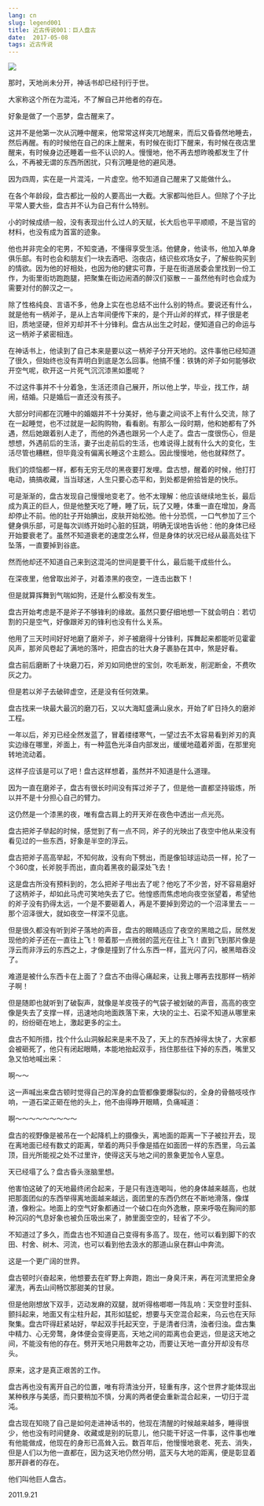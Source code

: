 ```yaml
---
lang: cn
slug: legend001
title: 近古传说001：巨人盘古
date:  2017-05-08
tags: 近古传说
---
```

<!-- more -->
![](http://oouh9u8nz.bkt.gdipper.com//legend001.jpg)

那时，天地尚未分开，神话书却已经刊行于世。

大家称这个所在为混沌，不了解自己并他者的存在。

好象是做了一个恶梦，盘古醒来了。

这并不是他第一次从沉睡中醒来，他常常这样突兀地醒来，而后又昏昏然地睡去，然后再醒。有的时候他在自己的床上醒来，有时候在街灯下醒来，有时候在夜店里醒来，有时候身边还睡着一些不认识的人。慢慢地，他不再去想昨晚都发生了什么，不再被无谓的东西所困扰，只有沉睡是他的避风港。

因为四周，实在是一片混沌，一片虚空。他不知道自己醒来了又能做什么。

在各个年龄段，盘古都比一般的人要高出一大截。大家都叫他巨人。但除了个子比平常人要大些，盘古并不认为自己有什么特别。

小的时候成绩一般，没有表现出什么过人的天赋，长大后也平平顺顺，不是当官的材料，也没有成为首富的迹象。

他也并非完全的宅男，不知变通，不懂得享受生活。他健身，他读书，他加入单身俱乐部。有时也会和朋友们一块去酒吧、泡夜店，结识些欢场女子，了解些购买到的情欲。因为他的好相处，也因为他的健实可靠，于是在街道居委会里找到一份工作，为街里街坊跑跑腿，把聚集在街边闹酒的醉汉们驱散－－虽然他有时也会成为需要对付的醉汉之一。

除了性格纯良、言语不多，他身上实在也总结不出什么别的特点。要说还有什么，就是他有一柄斧子，是从上古年间便传下来的，是个开山斧的样式，样子很是老旧，质地坚硬，但斧刃却并不十分锋利。盘古从出生之时起，便知道自己的命运与这一柄斧子紧密相连。

在神话书上，他读到了自己本来是要以这一柄斧子分开天地的。这件事他已经知道了很久，但始终也没有弄明白到底是怎么回事。他搞不懂：铁铸的斧子如何能够砍开空气呢，砍开这一片死气沉沉漆黑如墨呢？

不过这件事并不十分着急，生活还须自己展开，所以他上学，毕业，找工作，胡闹，结婚。只是婚后一直还没有孩子。

大部分时间都在沉睡中的婚姻并不十分美好，他与妻之间谈不上有什么交流，除了在一起睡觉，也不过就是一起购购物，看看剧。有那么一段时期，他和她都有了外遇，然后她跟着别人走了，而他的外遇也跟另一个人走了。盘古一度很伤心，但是想想，外遇前后的生活，妻子出走前后的生活，也难说得上就有什么大的变化，生活尽管也糟糕，但毕竟没有偏离长睡这个主题么。因此慢慢地，他也就释然了。

我们的烦恼都一样，都有无穷无尽的黑夜要打发哩。盘古想，醒着的时候，他打打电动，搞搞收藏，当当球迷，人生只要心态平和，到处都是俯拾皆是的快乐。

可是渐渐的，盘古发现自己慢慢地变老了。他不太理解：他应该继续地生长，最后成为真正的巨人，但是他整天吃了睡，睡了玩，玩了又睡，体重一直在增加，身高却停止不前。他的肚子开始腆出，皮肤开始松弛。他十分恐慌，一口气参加了三个健身俱乐部，可是每次训练开始时心脏的狂跳，明确无误地告诉他：他的身体已经开始要衰老了。虽然不知道衰老的速度怎么样，但是身体的状况已经从最高处往下坠落，一直要掉到谷底。

然而他却还不知道自己来到这混沌的世间是要干什么，最后能干成些什么。

在深夜里，他曾取出斧子，对着漆黑的夜空，一连击出数下！

但是就算挥舞到气喘如狗，还是什么都没有发生。

盘古开始考虑是不是斧子不够锋利的缘故。虽然只要仔细地想一下就会明白：若切割的只是空气，好像跟斧刃的锋利也没有什么关系。

他用了三天时间好好地磨了磨斧子，斧子被磨得十分锋利，挥舞起来都能听见霍霍风声，那斧风卷起了满地的落叶，把盘古的壮大身子裹胁在其中，煞是好看。

盘古前后磨断了十块磨刀石，斧刃如同绝世的宝剑，吹毛断发，削泥断金，不费吹灰之力。

但是若以斧子去破碎虚空，还是没有任何效果。

盘古找来一块最大最沉的磨刀石，又以大海缸盛满山泉水，开始了旷日持久的磨斧工程。

一年以后，斧刃已经全然发蓝了，冒着缕缕寒气，一望过去不太容易看到斧刃的真实边缘在哪里，斧面上，有一种蓝色光泽自内部发出，缓缓地蕴着斧面，在那里宛转地流动着。

这样子应该是可以了吧！盘古这样想着，虽然并不知道是什么道理。

因为一直在磨斧子，盘古有很长时间没有挥过斧子了，但是他一直都坚持锻炼，所以并不是十分担心自己的臂力。

这仍然是一个漆黑的夜，唯有盘古肩上的开天斧在夜色中透出一点光亮。

盘古把斧子举起的时候，感觉到了有一点不同，斧子的光映出了夜空中他从来没有看见过的一些东西，好象是半空的浮云。

盘古把斧子高高举起，不知何故，没有向下劈出，而是像铅球运动员一样，抡了一个360度，长斧脱手而出，直向着黑夜的最深处飞去！

这是盘古所没有预料到的，怎么把斧子甩出去了呢？他吃了不少苦，好不容易磨好了这柄斧子，却如此马虎可笑地失去了它。他惶惑而焦虑地向夜空张望着，希望他的斧子没有扔得太远，一个是不要砸着人，再是不要掉到旁边的一个沼泽里去－－那个沼泽很大，就如夜空一样深不见底。

但是很久都没有听到斧子落地的声音，盘古的眼睛适应了夜空的黑暗之后，居然发现他的斧子还在一直往上飞！带着那一点微弱的蓝光在往上飞！直到飞到那片像是浮云而非浮云的东西之上，才像是撞到了什么东西一样，蓝光闪了闪，被黑暗吞没了。

难道是被什么东西卡在上面了？盘古不由得心痛起来，让我上哪再去找那样一柄斧子啊！

但是随即也就听到了破裂声，就像是羊皮筏子的气袋子被划破的声音，高高的夜空像是失去了支撑一样，迅速地向地面跌落下来，大块的尘土、石梁不知道从哪里来的，纷纷砸在地上，激起更多的尘土。

盘古不知所措，找个什么山洞躲起来是来不及了，天上的东西掉得太快了，大家都会被砸死了，他只有闭起眼睛，本能地抬起双手，挡住那些往下掉的东西，嘴里又急又怕地喊出来：

啊～～

这一声喊出来盘古顿时觉得自己的浑身的血管都像要爆裂似的，全身的骨骼吱吱作响，一道石梁正砸在他的头上，他不由得睁开眼睛，负痛喊道：

啊～～～～～～～～～

盘古的视野像是被吊在一个起降机上的摄像头，离地面的距离一下子被拉开去，现在离地面已经有数丈的距离，举着的两只手像是插在如面团一样的东西里，乌云盖顶，目光所能视之处不过里许，使得这天与地之间的景象更加令人窒息。

天已经塌了么？盘古昏头涨脑里想。

他害怕这破了的天地最终闭合起来，于是只有连连喝叫，他的身体越来越高，也就把那面团似的东西举得离地面越来越远，面团里的东西仍然在不断地滑落，像煤渣，像粉尘。地面上的空气好象都通过一个破口在向外逸散，原来呼吸在胸间的那种沉闷的气息好象也被负压吸出来了，肺里面空空的，轻省了不少。

不知道过了多久，而盘古也不知道自己变得有多高了。现在，他可以看到脚下的农田、村舍、树木、河流，也可以看到他去汲水的那道山泉在群山中奔流。

这是一个更广阔的世界。

盘古顿时兴奋起来，他想要去在旷野上奔跑，跑出一身臭汗来，再在河流里把全身濯洗，再去山间畅饮那甜美的甘泉。

但是他刚想放下双手，迈动发麻的双腿，就听得格啷啷一阵乱响：天空登时歪斜、颤抖起来，地面又有尘柱升起，其形如猛蛇，想要与天空混合起来，乌云也在天际聚集。盘古吓得赶紧站好，举起双手托起天空，于是清者归清，浊者归浊。盘古集中精力、心无旁鹜，身体便会变得更高，天地之间的距离也会更远，但是这天地之间，不能没有他的存在。劈开天地只用数年之功，而要让天地一直分开却没有尽头。

原来，这才是真正艰苦的工作。

盘古再也没有离开自己的位置，唯有将清浊分开，轻重有序，这个世界才能体现出某种秩序与美感，而只要稍加不慎，分离的两者便会重新混合起来，一切归于混沌。

盘古现在知晓了自己是如何走进神话书的，他现在清醒的时候越来越多，睡得很少，他也没有时间健身、收藏或是别的玩意儿，他只能干好这一件事，这件事也唯有他能做成，他现在的身形已高耸入云。数百年后，他慢慢地衰老、死去、消失，但是人们以为他一直都在，因为这天地仍然分明，蓝天与大地的距离，便是彰显着那开辟者的存在。

他们叫他巨人盘古。

2011.9.21